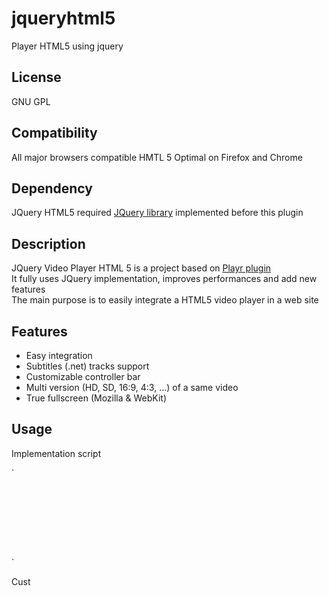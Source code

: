 jqueryhtml5
===========

Player HTML5 using jquery


License 
---
GNU GPL

Compatibility 
---
All major browsers compatible HMTL 5
Optimal on Firefox and Chrome

Dependency 
---
JQuery HTML5 required [JQuery library](http://jquery.com/ "JQuery") implemented before this plugin

Description 
---
JQuery Video Player HTML 5 is a project based on [Playr plugin](https://github.com/delphiki/Playr "Playr")
<br/>It fully uses JQuery implementation, improves performances and add new features
<br/>The main purpose is to easily integrate a HTML5 video player in a web site


Features 
---
* Easy integration
* Subtitles (.net) tracks support
* Customizable controller bar
* Multi version (HD, SD, 16:9, 4:3, ...) of a same video
* True fullscreen (Mozilla & WebKit)

Usage 
---

Implementation script <br/>

`<code>
<script type="text/javascript" src="http://code.jquery.com/jquery-1.8.2.min.js"></script>
<script type="text/javascript" src="./player-html5.jQuery.min.lib.js"></script>
<script type="text/javascript">
  $(document).ready(function() {
    $("[my_class_selector]").jQueryVideoHTML5();
  });
</script>
</code>`

Cust
